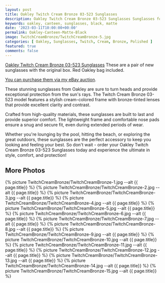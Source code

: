 ```yaml
---
layout: post
title: Oakley Twitch Cream Bronze 03-523 Sunglasses
description: Oakley Twitch Cream Bronze 03-523 Sunglasses Sunglasses for sale, available on eBay. 
keywords: oakley, canteen, sunglasses, black, matte
date: '2023-03-11T10:00:00+00:00'
permalink: Oakley-Canteen-Matte-Black
image: TwitchCreamBronze/TwitchCreamBronze-5.jpg
categories: [ Oakley, Sunglasses, Twitch, Cream, Bronze, Polished ]
featured: true
comments: false 
---
```

[Oakley Twitch Cream Bronze 03-523 Sunglasses](https://www.ebay.com/itm/155450537001) These are a pair of new sunglasses with the original box. Red Oakley bag included.

[You can purchase them via my eBay auction](https://www.ebay.com/itm/155450537001).

These stunning sunglasses from Oakley are sure to turn heads and provide exceptional protection from the sun's rays. The Twitch Cream Bronze 03-523 model features a stylish cream-colored frame with bronze-tinted lenses that provide excellent clarity and contrast.

Crafted from high-quality materials, these sunglasses are built to last and provide superior comfort. The lightweight frame and comfortable nose pads ensure a snug and secure fit, even during extended periods of wear.

Whether you're lounging by the pool, hitting the beach, or exploring the great outdoors, these sunglasses are the perfect accessory to keep you looking and feeling your best. So don't wait - order your Oakley Twitch Cream Bronze 03-523 Sunglasses today and experience the ultimate in style, comfort, and protection!

## More Photos
{% picture TwitchCreamBronze/TwitchCreamBronze-1.jpg --alt {{ page.title}}  %}
{% picture TwitchCreamBronze/TwitchCreamBronze-2.jpg --alt {{ page.title}}  %}
{% picture TwitchCreamBronze/TwitchCreamBronze-3.jpg --alt {{ page.title}}  %}
{% picture TwitchCreamBronze/TwitchCreamBronze-4.jpg --alt {{ page.title}}  %}
{% picture TwitchCreamBronze/TwitchCreamBronze-5.jpg --alt {{ page.title}}  %}
{% picture TwitchCreamBronze/TwitchCreamBronze-6.jpg --alt {{ page.title}}  %}
{% picture TwitchCreamBronze/TwitchCreamBronze-7.jpg --alt {{ page.title}}  %}
{% picture TwitchCreamBronze/TwitchCreamBronze-8.jpg --alt {{ page.title}}  %}
{% picture TwitchCreamBronze/TwitchCreamBronze-9.jpg --alt {{ page.title}}  %}
{% picture TwitchCreamBronze/TwitchCreamBronze-10.jpg --alt {{ page.title}}  %}
{% picture TwitchCreamBronze/TwitchCreamBronze-11.jpg --alt {{ page.title}}  %}
{% picture TwitchCreamBronze/TwitchCreamBronze-12.jpg --alt {{ page.title}}  %}
{% picture TwitchCreamBronze/TwitchCreamBronze-13.jpg --alt {{ page.title}}  %}
{% picture TwitchCreamBronze/TwitchCreamBronze-14.jpg --alt {{ page.title}}  %}
{% picture TwitchCreamBronze/TwitchCreamBronze-15.jpg --alt {{ page.title}}  %}

